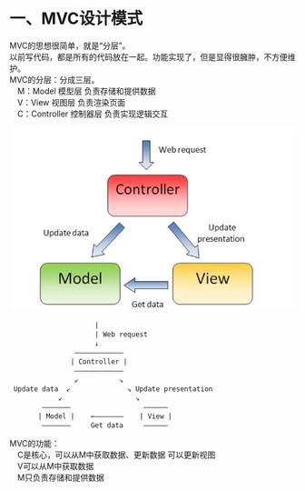 # 一、MVC设计模式  
MVC的思想很简单，就是“分层”。  
以前写代码，都是所有的代码放在一起。功能实现了，但是显得很臃肿，不方便维护。  
MVC的分层：分成三层。  
&emsp;M：Model 模型层          负责存储和提供数据  
&emsp;V：View  视图层          负责渲染页面  
&emsp;C：Controller 控制器层   负责实现逻辑交互  

<img src="img/20191224_01.jpg">  

                         |  
                         | Web request  
                         ↓  
                    ————————————  
                   | Controller |  
                    ————————————  
                    ↙          ↘  
     Update data  ↙              ↘ Update presentation  
                ↙                  ↘  
            ———————                  ——————  
           | Model |    ←———————    | View |  
            ———————     Get data     ——————  


MVC的功能：  
&emsp;C是核心，可以从M中获取数据、更新数据 可以更新视图  
&emsp;V可以从M中获取数据  
&emsp;M只负责存储和提供数据  
